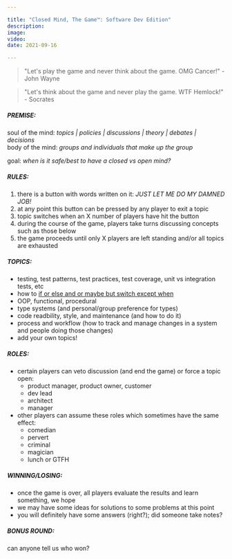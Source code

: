 ```yaml
---	

title: "Closed Mind, The Game™: Software Dev Edition"	
description:	
image:	
video:	
date: 2021-09-16

---	
```


<div id="brain-lock"></div>	

> "Let's play the game and never think about the game. OMG Cancer!" - John Wayne	

> "Let's think about the game and never play the game. WTF Hemlock!" - Socrates	

##### PREMISE:	
soul of the mind: _topics | policies | discussions | theory | debates | decisions_   	
body of the mind: _groups and individuals that make up the group_   	

goal: _when is it safe/best to have a closed vs open mind?_   	

##### RULES:	
1. there is a button with words written on it: _*JUST LET ME DO MY DAMNED JOB!*_	
2. at any point this button can be pressed by any player to exit a topic	
3. topic switches when an X number of players have hit the button	
4. during the course of the game, players take turns discussing concepts such as those below	
5. the game proceeds until only X players are left standing and/or all topics are exhausted	

##### TOPICS:	
- testing, test patterns, test practices, test coverage, unit vs integration tests, etc	
- how to [if or else and or maybe but switch except when](https://blog.cleancoder.com/uncle-bob/2021/03/06/ifElseSwitch.html)	
- OOP, functional, procedural	
- type systems (and personal/group preference for types)	
- code readbility, style, and maintenance (and how to do it)	
- process and workflow (how to track and manage changes in a system and people doing those changes)	
- add your own topics!	

##### ROLES:	
- certain players can veto discussion (and end the game) or force a topic open:	
	- product manager, product owner, customer	
	- dev lead	
	- architect	
	- manager	
- other players can assume these roles which sometimes have the same effect:	
	- comedian	
	- pervert	
	- criminal	
	- magician	
	- lunch or GTFH	

##### WINNING/LOSING:	
- once the game is over, all players evaluate the results and learn something, we hope	
- we may have some ideas for solutions to some problems at this point	
- you will definitely have some answers (right?); did someone take notes?	

##### BONUS ROUND:	
can anyone tell us who won?	



